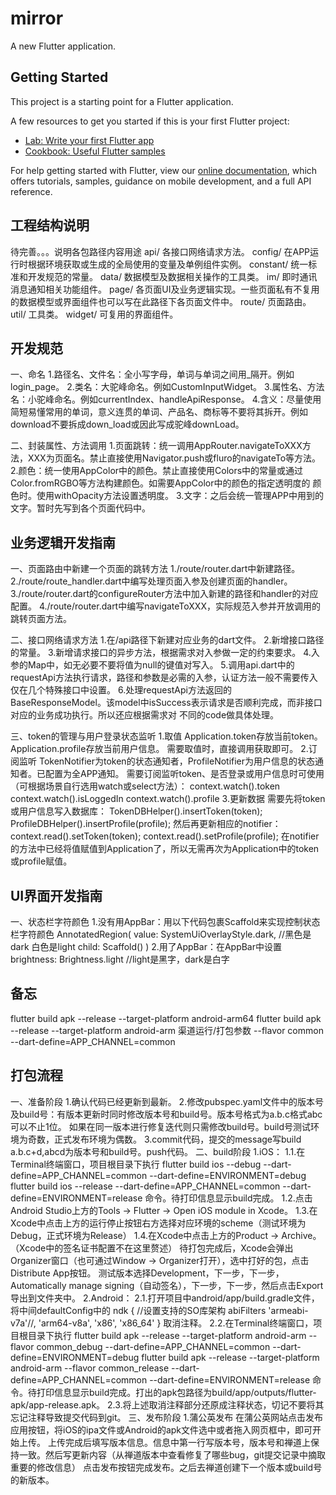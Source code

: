 # mirror

A new Flutter application.

## Getting Started

This project is a starting point for a Flutter application.

A few resources to get you started if this is your first Flutter project:

- [Lab: Write your first Flutter app](https://flutter.dev/docs/get-started/codelab)
- [Cookbook: Useful Flutter samples](https://flutter.dev/docs/cookbook)

For help getting started with Flutter, view our
[online documentation](https://flutter.dev/docs), which offers tutorials,
samples, guidance on mobile development, and a full API reference.

## 工程结构说明
待完善。。。说明各包路径内容用途
api/        各接口网络请求方法。
config/     在APP运行时根据环境获取或生成的全局使用的变量及单例组件实例。
constant/   统一标准和开发规范的常量。
data/       数据模型及数据相关操作的工具类。
im/         即时通讯消息通知相关功能组件。
page/       各页面UI及业务逻辑实现。一些页面私有不复用的数据模型或界面组件也可以写在此路径下各页面文件中。
route/      页面路由。
util/       工具类。
widget/     可复用的界面组件。

## 开发规范
一、命名
  1.路径名、文件名：全小写字母，单词与单词之间用_隔开。例如login_page。
  2.类名：大驼峰命名。例如CustomInputWidget。
  3.属性名、方法名：小驼峰命名。例如currentIndex、handleApiResponse。
  4.含义：尽量使用简短易懂常用的单词，意义连贯的单词、产品名、商标等不要将其拆开。例如download不要拆成down_load或因此写成驼峰downLoad。

二、封装属性、方法调用
  1.页面跳转：统一调用AppRouter.navigateToXXX方法，XXX为页面名。禁止直接使用Navigator.push或fluro的navigateTo等方法。
  2.颜色：统一使用AppColor中的颜色。禁止直接使用Colors中的常量或通过Color.fromRGBO等方法构建颜色。如需要AppColor中的颜色的指定透明度的
  颜色时。使用withOpacity方法设置透明度。
  3.文字：之后会统一管理APP中用到的文字。暂时先写到各个页面代码中。

## 业务逻辑开发指南
一、页面路由中新建一个页面的跳转方法
  1./route/router.dart中新建路径。
  2./route/route_handler.dart中编写处理页面入参及创建页面的handler。
  3./route/router.dart的configureRouter方法中加入新建的路径和handler的对应配置。
  4./route/router.dart中编写navigateToXXX，实际规范入参并开放调用的跳转页面方法。

二、接口网络请求方法
  1.在/api路径下新建对应业务的dart文件。
  2.新增接口路径的常量。
  3.新增请求接口的异步方法，根据需求对入参做一定的约束要求。
  4.入参的Map中，如无必要不要将值为null的键值对写入。
  5.调用api.dart中的requestApi方法执行请求，路径和参数是必需的入参，认证方法一般不需要传入仅在几个特殊接口中设置。
  6.处理requestApi方法返回的BaseResponseModel。该model中isSuccess表示请求是否顺利完成，而非接口对应的业务成功执行。所以还应根据需求对
  不同的code做具体处理。

三、token的管理与用户登录状态监听
1.取值
  Application.token存放当前token。
  Application.profile存放当前用户信息。
  需要取值时，直接调用获取即可。
2.订阅监听
  TokenNotifier为token的状态通知者，ProfileNotifier为用户信息的状态通知者。已配置为全APP通知。
  需要订阅监听token、是否登录或用户信息时可使用（可根据场景自行选用watch或select方法）：
  context.watch<TokenNotifier>().token
  context.watch<TokenNotifier>().isLoggedIn
  context.watch<ProfileNotifier>().profile
3.更新数据
  需要先将token或用户信息写入数据库：
  TokenDBHelper().insertToken(token);
  ProfileDBHelper().insertProfile(profile);
  然后再更新相应的notifier：
  context.read<TokenNotifier>().setToken(token);
  context.read<ProfileNotifier>().setProfile(profile);
  在notifier的方法中已经将值赋值到Application了，所以无需再次为Application中的token或profile赋值。
  
## UI界面开发指南
一、状态栏字符颜色
  1.没有用AppBar：用以下代码包裹Scaffold来实现控制状态栏字符颜色
  AnnotatedRegion<SystemUiOverlayStyle>(
    value: SystemUiOverlayStyle.dark, //黑色是dark 白色是light
    child: Scaffold()
  )
  2.用了AppBar：在AppBar中设置brightness: Brightness.light //light是黑字，dark是白字
  
## 备忘
flutter build apk --release --target-platform android-arm64
flutter build apk --release --target-platform android-arm
渠道运行/打包参数
--flavor common --dart-define=APP_CHANNEL=common

## 打包流程
一、准备阶段
  1.确认代码已经更新到最新。
  2.修改pubspec.yaml文件中的版本号及build号：有版本更新时同时修改版本号和build号。版本号格式为a.b.c格式abc可以不止1位。
  如果在同一版本进行修复迭代则只需修改build号。build号测试环境为奇数，正式发布环境为偶数。
  3.commit代码，提交的message写build a.b.c+d,abcd为版本号和build号。push代码。
二、build阶段
  1.iOS：
  1.1.在Terminal终端窗口，项目根目录下执行
  flutter build ios --debug --dart-define=APP_CHANNEL=common --dart-define=ENVIRONMENT=debug
  flutter build ios --release --dart-define=APP_CHANNEL=common --dart-define=ENVIRONMENT=release
  命令。待打印信息显示build完成。
  1.2.点击Android Studio上方的Tools → Flutter → Open iOS module in Xcode。
  1.3.在Xcode中点击上方的运行停止按钮右方选择对应环境的scheme（测试环境为Debug，正式环境为Release）
  1.4.在Xcode中点击上方的Product → Archive。（Xcode中的签名证书配置不在这里赘述）
  待打包完成后，Xcode会弹出Organizer窗口（也可通过Window → Organizer打开），选中打好的包，点击Distribute App按钮。
  测试版本选择Development，下一步，下一步，Automatically manage signing（自动签名），下一步，下一步，然后点击Export导出到文件夹中。
  2.Android：
  2.1.打开项目中android/app/build.gradle文件，将中间defaultConfig中的
     ndk {
         //设置支持的SO库架构
         abiFilters 'armeabi-v7a'//, 'arm64-v8a', 'x86', 'x86_64'
     }
  取消注释。
  2.2.在Terminal终端窗口，项目根目录下执行
  flutter build apk --release --target-platform android-arm --flavor common_debug --dart-define=APP_CHANNEL=common --dart-define=ENVIRONMENT=debug
  flutter build apk --release --target-platform android-arm --flavor common_release --dart-define=APP_CHANNEL=common --dart-define=ENVIRONMENT=release
  命令。待打印信息显示build完成。打出的apk包路径为build/app/outputs/flutter-apk/app-release.apk。
  2.3.将上述取消注释部分还原成注释状态，切记不要将其忘记注释导致提交代码到git。
三、发布阶段
  1.蒲公英发布
  在蒲公英网站点击发布应用按钮，将iOS的ipa文件或Android的apk文件选中或者拖入网页框中，即可开始上传。
  上传完成后填写版本信息。信息中第一行写版本号，版本号和禅道上保持一致。然后写更新内容（从禅道版本中查看修复了哪些bug，git提交记录中摘取重要的修改信息）
  点击发布按钮完成发布。之后去禅道创建下一个版本或build号的新版本。
  
